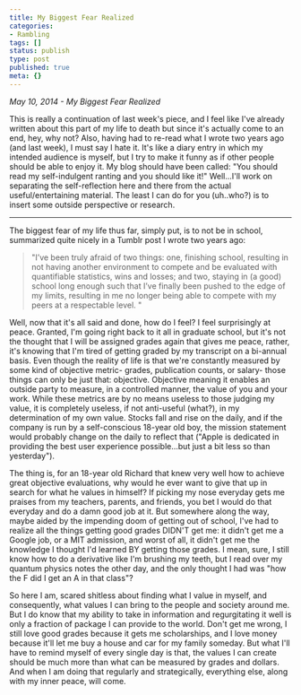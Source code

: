 ```yaml
---
title: My Biggest Fear Realized
categories:
- Rambling
tags: []
status: publish
type: post
published: true
meta: {}
---
```


_May 10, 2014 - My Biggest Fear Realized_

This is really a continuation of last week's piece, and I feel like I've
already written about this part of my life to death but since it's actually
come to an end, hey, why not? Also, having had to re-read what I wrote two
years ago (and last week), I must say I hate it. It's like a diary entry in
which my intended audience is myself, but I try to make it funny as if other
people should be able to enjoy it. My blog should have been called: "You
should read my self-indulgent ranting and you should like it!" Well...I'll
work on separating the self-reflection here and there from the actual
useful/entertaining material. The least I can do for you (uh..who?) is to
insert some outside perspective or research.

_____

The biggest fear of my life thus far, simply put, is to not be in school,
summarized quite nicely in a Tumblr post I wrote two years ago:

> "I’ve been truly afraid of two things: one, finishing school, resulting in
not having another environment to compete and be evaluated with quantifiable
statistics, wins and losses; and two, staying in (a good) school long enough
such that I’ve finally been pushed to the edge of my limits, resulting in me
no longer being able to compete with my peers at a respectable level. "

Well, now that it's all said and done, how do I feel? I feel surprisingly at
peace. Granted, I'm going right back to it all in graduate school, but it's
not the thought that I will be assigned grades again that gives me peace,
rather, it's knowing that I'm tired of getting graded by my transcript on a
bi-annual basis. Even though the reality of life is that we're constantly
measured by some kind of objective metric- grades, publication counts, or
salary- those things can only be just that: objective. Objective meaning it
enables an outside party to measure, in a controlled manner, the value of you
and your work. While these metrics are by no means useless to those judging my
value, it is completely useless, if not anti-useful (what?), in my
determination of my own value. Stocks fall and rise on the daily, and if the
company is run by a self-conscious 18-year old boy, the mission statement
would probably change on the daily to reflect that ("Apple is dedicated in
providing the best user experience possible...but just a bit less so than
yesterday").

The thing is, for an 18-year old Richard that knew very well how to achieve
great objective evaluations, why would he ever want to give that up in search
for what he values in himself? If picking my nose everyday gets me praises
from my teachers, parents, and friends, you bet I would do that everyday and
do a damn good job at it. But somewhere along the way, maybe aided by the
impending doom of getting out of school, I've had to realize all the things
getting good grades DIDN'T get me: it didn't get me a Google job, or a MIT
admission, and worst of all, it didn't get me the knowledge I thought I'd
learned BY getting those grades. I mean, sure, I still know how to do a
derivative like I'm brushing my teeth, but I read over my quantum physics
notes the other day, and the only thought I had was "how the F did I get an A
in that class"?

So here I am, scared shitless about finding what I value in myself, and
consequently, what values I can bring to the people and society around me. But
I do know that my ability to take in information and regurgitating it well is
only a fraction of package I can provide to the world. Don't get me wrong, I
still love good grades because it gets me scholarships, and I love money
because it'll let me buy a house and car for my family someday. But what I'll
have to remind myself of every single day is that, the values I can create
should be much more than what can be measured by grades and dollars. And when
I am doing that regularly and strategically, everything else, along with my
inner peace, will come.

